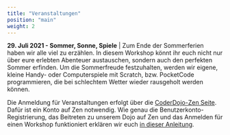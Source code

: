 ```yaml
---
title: "Veranstaltungen"
position: "main"
weight: 2
---
```


**29. Juli 2021 - Sommer, Sonne, Spiele** | Zum Ende der Sommerferien haben wir alle viel zu erzählen. In diesem Workshop könnt ihr euch nicht nur über eure erlebten Abenteuer austauschen, sondern auch den perfekten Sommer erfinden. Um die Sommerfreude festzuhalten, werden wir eigene, kleine Handy- oder Computerspiele mit Scratch, bzw. PocketCode programmieren, die bei schlechtem Wetter wieder rausgeholt werden können.

Die Anmeldung für Veranstaltungen erfolgt über die [CoderDojo-Zen Seite](https://zen.coderdojo.com/dojos/de/berlin/schoeneweide-berlin). Dafür ist ein Konto auf Zen notwendig. Wie genau die Benutzerkonto-Registrierung, das Beitreten zu unserem Dojo auf Zen und das Anmelden für einen Workshop funktioniert erklären wir euch [in dieser Anleitung](https://coderdojo-schoeneweide.github.io/docs/anleitung-ticket-buchen.pdf).

